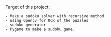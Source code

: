 Target of this project:

    - Make a sudoku solver with recursive method.
    - using Opencv for OCR of the puzzles
    - sudoku generator
    - Pygame to make a sudoku game.